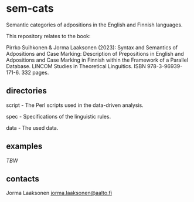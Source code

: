 # sem-cats

Semantic categories of adpositions in the English and Finnish languages.

This repository relates to the book:

Pirrko Suihkonen & Jorma Laaksonen (2023): Syntax and Semantics of
Adpositions and Case Marking: Description of Prepositions in English
and Adpositions and Case Marking in Finnish within the Framework of a
Parallel Database. LINCOM Studies in Theoretical Linguitics. ISBN
978-3-96939-171-6. 332 pages.


## directories

script - The Perl scripts used in the data-driven analysis.

spec - Specifications of the linguistic rules.

data - The used data.


## examples

*TBW*


## contacts

Jorma Laaksonen <jorma.laaksonen@aalto.fi>



